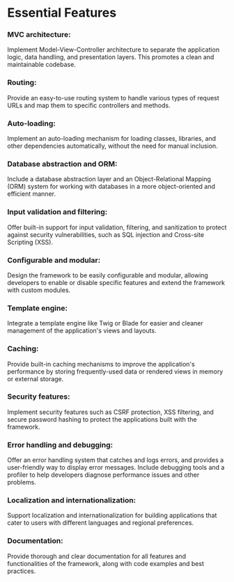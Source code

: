# Essential Features

### MVC architecture:
Implement Model-View-Controller architecture to separate the application logic, data handling, and presentation layers. This promotes a clean and maintainable codebase.

### Routing:
Provide an easy-to-use routing system to handle various types of request URLs and map them to specific controllers and methods.

### Auto-loading:
Implement an auto-loading mechanism for loading classes, libraries, and other dependencies automatically, without the need for manual inclusion.

### Database abstraction and ORM:
Include a database abstraction layer and an Object-Relational Mapping (ORM) system for working with databases in a more object-oriented and efficient manner.

### Input validation and filtering:
Offer built-in support for input validation, filtering, and sanitization to protect against security vulnerabilities, such as SQL injection and Cross-site Scripting (XSS).

### Configurable and modular:
Design the framework to be easily configurable and modular, allowing developers to enable or disable specific features and extend the framework with custom modules.

### Template engine:
Integrate a template engine like Twig or Blade for easier and cleaner management of the application's views and layouts.

### Caching:
Provide built-in caching mechanisms to improve the application's performance by storing frequently-used data or rendered views in memory or external storage.

### Security features:
Implement security features such as CSRF protection, XSS filtering, and secure password hashing to protect the applications built with the framework.

### Error handling and debugging:
Offer an error handling system that catches and logs errors, and provides a user-friendly way to display error messages. Include debugging tools and a profiler to help developers diagnose performance issues and other problems.

### Localization and internationalization:
Support localization and internationalization for building applications that cater to users with different languages and regional preferences.

### Documentation:
Provide thorough and clear documentation for all features and functionalities of the framework, along with code examples and best practices.
